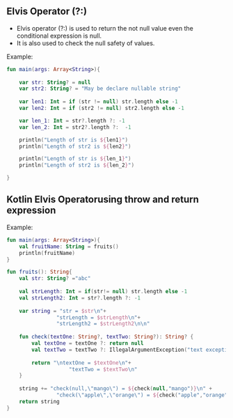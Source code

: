 
## Elvis Operator (?:)
- Elvis operator (?:) is used to return the not null value even the conditional expression is null.
- It is also used to check the null safety of values.

Example:
```kotlin
fun main(args: Array<String>){  
  
    var str: String? = null  
    var str2: String? = "May be declare nullable string"  
    
    var len1: Int = if (str != null) str.length else -1  
    var len2: Int = if (str2 != null) str2.length else -1

    var len_1: Int = str?.length ?: -1
    var len_2: Int = str2?.length ?:  -1

    println("Length of str is ${len1}")  
    println("Length of str2 is ${len2}")

    println("Length of str is ${len_1}")
    println("Length of str2 is ${len_2}")

}  
```

## Kotlin Elvis Operatorusing throw and return expression

Example:
```kotlin
fun main(args: Array<String>){  
    val fruitName: String = fruits()  
    println(fruitName)  
}  

fun fruits(): String{  
    val str: String? ="abc"  
    
    val strLength: Int = if(str!= null) str.length else -1  
    val strLength2: Int = str?.length ?: -1  
    
    var string = "str = $str\n"+  
                "strLength = $strLength\n"+  
                "strLength2 = $strLength2\n\n"  
      
    fun check(textOne: String?, textTwo: String?): String? {  
        val textOne = textOne ?: return null  
        val textTwo = textTwo ?: IllegalArgumentException("text exception")  
      
        return "\ntextOne = $textOne\n"+  
                    "textTwo = $textTwo\n"  
    }  
    
    string += "check(null,\"mango\") = ${check(null,"mango")}\n" +  
                "check(\"apple\",\"orange\") = ${check("apple","orange")}\n"  
    return string  
}  
```









